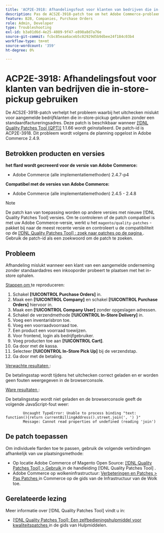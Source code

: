 ```yaml
---
title: 'ACP2E-3918: Afhandelingsfout voor klanten van bedrijven die in-store-pickup gebruiken'
description: Pas de ACS2E-3918-patch toe om het Adobe Commerce-probleem op te lossen waarbij het uitchecken mislukt voor aangemelde bedrijfklanten die in-store-pickup gebruiken zonder standaard factureringsadres.
feature: B2B, Companies, Purchase Orders
role: Admin, Developer
type: Troubleshooting
exl-id: b3a01d6d-4e25-4089-9f47-e898a8d7a76e
source-git-commit: fcbc85eaa6aceb5c02929d5b9dbee24f184c03b4
workflow-type: tm+mt
source-wordcount: '359'
ht-degree: 0%

---
```


# ACP2E-3918: Afhandelingsfout voor klanten van bedrijven die in-store-pickup gebruiken

De ACS2E-3918-patch verhelpt het probleem waarbij het uitchecken mislukt voor aangemelde bedrijfklanten die in-store-pickup gebruiken zonder een standaardfactureringsadres. Deze patch is beschikbaar wanneer [[!DNL Quality Patches Tool (QPT)]](/help/tools/quality-patches-tool/quality-patches-tool-to-self-serve-quality-patches.md) 1.1.66 wordt geïnstalleerd. De patch-id is ACP2E-3918. Dit probleem wordt volgens de planning opgelost in Adobe Commerce 2.4.9.

## Betrokken producten en versies

**het flard wordt gecreeerd voor de versie van Adobe Commerce:**

* Adobe Commerce (alle implementatiemethoden) 2.4.7-p4

**Compatibel met de versies van Adobe Commerce:**

* Adobe Commerce (alle implementatiemethoden) 2.4.5 - 2.4.8

>[!NOTE]
>
>De patch kan van toepassing worden op andere versies met nieuwe [!DNL Quality Patches Tool] versies. Om te controleren of de patch compatibel is met uw Adobe Commerce-versie, werkt u het `magento/quality-patches` -pakket bij naar de meest recente versie en controleert u de compatibiliteit op de [[!DNL Quality Patches Tool] : zoek naar patches op de pagina ](https://experienceleague.adobe.com/tools/commerce-quality-patches/index.html) . Gebruik de patch-id als een zoekwoord om de patch te zoeken.

## Probleem

Afhandeling mislukt wanneer een klant van een aangemelde onderneming zonder standaardadres een inkooporder probeert te plaatsen met het in-store ophalen.

<u> Stappen om </u> te reproduceren:

1. Schakel **[!UICONTROL Purchase Orders]** in.
1. Maak een **[!UICONTROL Company]** en schakel **[!UICONTROL Purchase Orders]** hiervoor in.
1. Maak een **[!UICONTROL Company User]** zonder opgeslagen adressen.
1. Schakel de verzendmethode **[!UICONTROL In-Store Delivery]** in.
1. Voeg een inventarisbron toe.
1. Voeg een voorraadvoorraad toe.
1. Een product een voorraad toewijzen.
1. Voor frontend, login als bedrijfgebruiker.
1. Voeg producten toe aan **[!UICONTROL Cart]**.
1. Ga door met de kassa.
1. Selecteer **[!UICONTROL In-Store Pick Up]** bij de verzendstap.
1. Ga door met de betaling.

<u> Verwachte resultaten </u>:

De betalingsstap wordt tijdens het uitchecken correct geladen en er worden geen fouten weergegeven in de browserconsole.

<u> Ware resultaten </u>:

De betalingsstap wordt niet geladen en de browserconsole geeft de volgende JavaScript-fout weer:

```
        Uncaught TypeError: Unable to process binding "text: function(){return currentBillingAddress().street.join(', ') }"
        Message: Cannot read properties of undefined (reading 'join')
```

## De patch toepassen

Om individuele flarden toe te passen, gebruik de volgende verbindingen afhankelijk van uw plaatsingsmethode:

* Op locatie Adobe Commerce of Magento Open Source: [[!DNL Quality Patches Tool] > Gebruik ](/help/tools/quality-patches-tool/usage.md) in de handleiding [!DNL Quality Patches Tool] .
* Adobe Commerce op wolkeninfrastructuur: [ Verbeteringen en Patches > Pas Patches ](https://experienceleague.adobe.com/docs/commerce-cloud-service/user-guide/develop/upgrade/apply-patches.html) in Commerce op de gids van de Infrastructuur van de Wolk toe.

## Gerelateerde lezing

Meer informatie over [!DNL Quality Patches Tool] vindt u in:

* [[!DNL Quality Patches Tool]: Een zelfbedieningshulpmiddel voor kwaliteitspatches ](/help/tools/quality-patches-tool/quality-patches-tool-to-self-serve-quality-patches.md) in de gids van Hulpmiddelen.
